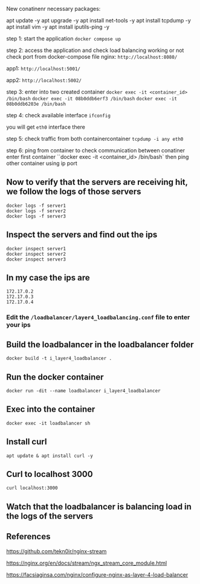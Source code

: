 New conatinenr necessary packages:

apt update -y
apt upgrade -y
apt install net-tools -y
apt install tcpdump -y
apt install vim -y
apt install iputils-ping -y

step 1: start the application
`docker compose up`

step 2: access the application and check load balancing working or not
check port from docker-compose file
nginx:
`http://localhost:8080/`

app1:
`http://localhost:5001/`

app2:
`http://localhost:5002/`

step 3: enter into two created container
`docker exec -it <container_id> /bin/bash`
`docker exec -it 08b0ddb6erf3 /bin/bash`
`docker exec -it 08b0ddb6203e /bin/bash`

step 4: check available interface
`ifconfig`

you will get `eth0` interface there

step 5: check traffic from both containercontainer
`tcpdump -i any eth0`

step 6: ping from container to check communication between conatiner
enter first container
``docker exec -it <container_id> /bin/bash`
then ping other container using ip port

## Now to verify that the servers are receiving hit, we follow the logs of those servers
```
docker logs -f server1
docker logs -f server2
docker logs -f server3
```


## Inspect the servers and find out the ips
```
docker inspect server1
docker inspect server2
docker inspect server3
```

## In my case the ips are 
```
172.17.0.2
172.17.0.3
172.17.0.4
```

### Edit the `/loadbalancer/layer4_loadbalancing.conf` file to enter your ips

## Build the loadbalancer in the loadbalancer folder
`docker build -t i_layer4_loadbalancer .`

## Run the docker container
`docker run -dit --name loadbalancer i_layer4_loadbalancer`

## Exec into the container
`docker exec -it loadbalancer sh`

## Install curl
`apt update & apt install curl -y`

## Curl to localhost 3000
`curl localhost:3000`

## Watch that the loadbalancer is balancing load in the logs of the servers

## References
https://github.com/tekn0ir/nginx-stream

https://nginx.org/en/docs/stream/ngx_stream_core_module.html

https://facsiaginsa.com/nginx/configure-nginx-as-layer-4-load-balancer
